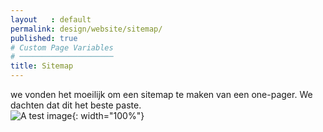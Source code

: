 ```yaml
---
layout   : default
permalink: design/website/sitemap/
published: true
# Custom Page Variables
# ─────────────────────
title: Sitemap
---
```

we vonden het moeilijk om een sitemap te maken van een one-pager. We dachten dat dit het beste paste.
<br>
![A test image](/1718-nmd3-project-defoer-denblauwen/assets/img/sitemap.png){: width="100%"}
